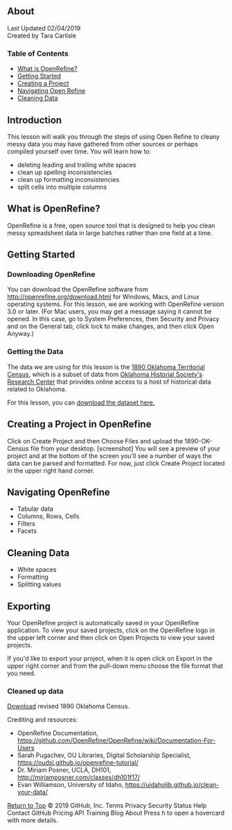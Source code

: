 ## About 
Last Updated 02/04/2019 <br/>
Created by Tara Carlisle
 
### Table of Contents

* [What is OpenRefine?](#what-is-messy-data)
* [Getting Started](#getting-started) 
* [Creating a Project](#creating-a-project)
* [Navigating Open Refine](#navigating-open-refine)
* [Cleaning Data](#cleaning-data)

## Introduction
This lesson will walk you through the steps of using Open Refine to cleany messy data you may have gathered from other sources or perhaps compiled yourself over time. You will learn how to:

- deleting leading and trailing white spaces
- clean up spelling inconsistencies
- clean up formatting inconsistencies
- split cells into multiple columns

## What is OpenRefine?
OpenRefine is a free, open source tool that is designed to help you clean messy spreadsheet data in large batches rather than one field at a time. 

## Getting Started

### Downloading OpenRefine
You can download the OpenRefine software from http://openrefine.org/download.html for Windows, Macs, and Linux operating systems. For this lesson, we are working with OpenRefine version 3.0 or later. (For Mac users, you may get a message saying it cannot be opened. In this case, go to System Preferences, then Security and Privacy and on the General tab, click lock to make changes, and then click Open Anyway.) 

### Getting the Data
The data we are using for this lesson is the [1890 Oklahoma Territorial Census](https://www.okhistory.org/research/1890), which is a subset of data from [Oklahoma Historial Society's Research Center](https://www.okhistory.org/research/index) that provides online access to a host of historical data related to Oklahoma. 

For this lesson, you can [download the dataset here.](https://github.com/tmcarlisle/OpenRefine-Humanities/blob/master/1890-OK-Census.xlsx) 

## Creating a Project in OpenRefine

Click on Create Project and then Choose Files and upload the 1890-OK-Census file from your desktop. 
[screenshot]  You will see a preview of your project and at the bottom of the screen you'll see a number of ways the data can be parsed and formatted. For now, just click Create Project located in the upper right hand corner.

## Navigating OpenRefine
* Tabular data
* Columns, Rows, Cells
* Filters
* Facets

## Cleaning Data
* White spaces
* Formatting
* Splitting values

## Exporting 
Your OpenRefine project is automatically saved in your OpenRefine application. To view your saved projects, click on the OpenRefine logo in the upper left corner and then click on Open Projects to view your saved projects.

If you'd like to export your project, when it is open click on Export in the upper right corner and from the pull-down menu choose the file format that you need. 

### Cleaned up data
[Download](https://github.com/tmcarlisle/OpenRefine-Humanities/blob/master/1890_OKCensus_rev-02-08-2019.xlsx) revised 1890 Oklahoma Census. 

Crediting and resources: 
* OpenRefine Documentation, https://github.com/OpenRefine/OpenRefine/wiki/Documentation-For-Users
* Sarah Pugachev, OU Libraries, Digital Scholarship Specialist, https://oudsl.github.io/openrefine-tutorial/
* Dr. Miriam Posner, UCLA, DH101, http://miriamposner.com/classes/dh101f17/  
* Evan Williamson, University of Idaho, https://uidaholib.github.io/clean-your-data/


[Return to Top](#about)
© 2019 GitHub, Inc.
Terms
Privacy
Security
Status
Help
Contact GitHub
Pricing
API
Training
Blog
About
Press h to open a hovercard with more details.
